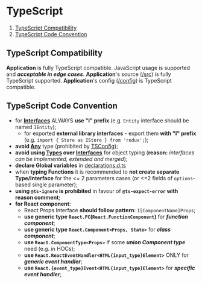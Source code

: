 # TypeScript
1. [ TypeScript Compatibility ](#typescript-compatibility)
2. [ TypeScript Code Convention ](#typescript-code-convention)

## TypeScript Compatibility
**Application** is fully TypeScript compatible. JavaScript usage is supported and ***acceptable in edge cases***.
**Application**'s source ([/src](/src)) is fully TypeScript supported.
**Application**'s config ([/config](/config)) is TypeScript compatible.

## TypeScript Code Convention
- for [**Interfaces**](https://www.typescriptlang.org/docs/handbook/interfaces.html) ALWAYS **use "I" prefix** (e.g. `Entity` interface should be named `IEntity`);
    - for exported **external library interfaces** - export them **with "I" prefix** (e.g. `import { Store as IStore } from 'redux';`);
- **avoid [Any](https://www.typescriptlang.org/docs/handbook/2/everyday-types.html#any)** type (prohibited by [TSConfig](/tsconfig.json));
- **avoid using [Types](https://www.typescriptlang.org/docs/handbook/basic-types.html) over [Interfaces](https://www.typescriptlang.org/docs/handbook/interfaces.html)** for object typing (**reason:** *interfaces can be implemented, extended and merged*);
- **declare Global variables** in [declarations.d.ts](/src/declarations.d.ts)
- when **typing Functions** it is recommended to **not create separate Type/Interface** for the <= 2 parameters cases (or <=2 fields of `options`-based single parameter);
- **using `@ts-ignore` is prohibited** in favour of **`@ts-expect-error` with reason comment**;
- **for React component**:
    - React Props Interface **should follow pattern**: `I[ComponentName]Props`;
    - **use generic type `React.FC`(`React.FunctionComponent`)** for ***function component***;
    - **use generic type `React.Component<Props, State>`** for ***class component***;
    - **use `React.ComponentType<Props>`** if some ***union Component type*** need (e.g. in HOCs);
    - **use `React.ReactEventHandler<HTML{input_type}Element>`** ONLY for ***generic event handler***;
    - **use `React.{event_type}Event<HTML{input_type}Element>`** for ***specific event handler***;
